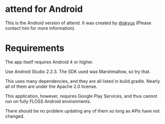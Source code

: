 # attend for Android
This is the Android version of attend. It was created by [@skyus](https://github.com/karimhasebou) (Please contact him for more information).

# Requirements
The app itself requires Android 4 or higher.

Use Android Studio 2.2.3. The SDK used was Marshmallow, so try that.

This uses many dependencies, and they are all listed in build.gradle. Nearly all of them are under the Apache 2.0 license.

This application, however, requires Google Play Services, and thus cannot run on fully FLOSS Android environments.

There should be no problem updating any of them so long as APIs have not changed.
